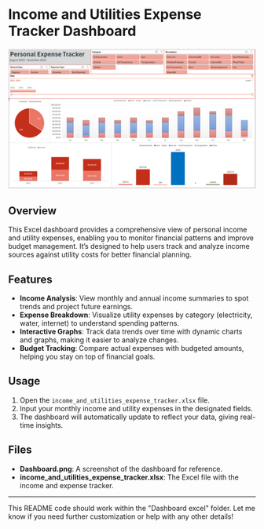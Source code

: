 
# Income and Utilities Expense Tracker Dashboard

![Income and Utilities Expense Tracker](Dashboard.png)

## Overview

This Excel dashboard provides a comprehensive view of personal income and utility expenses, enabling you to monitor financial patterns and improve budget management. It’s designed to help users track and analyze income sources against utility costs for better financial planning.

## Features

- **Income Analysis**: View monthly and annual income summaries to spot trends and project future earnings.
- **Expense Breakdown**: Visualize utility expenses by category (electricity, water, internet) to understand spending patterns.
- **Interactive Graphs**: Track data trends over time with dynamic charts and graphs, making it easier to analyze changes.
- **Budget Tracking**: Compare actual expenses with budgeted amounts, helping you stay on top of financial goals.

## Usage

1. Open the `income_and_utilities_expense_tracker.xlsx` file.
2. Input your monthly income and utility expenses in the designated fields.
3. The dashboard will automatically update to reflect your data, giving real-time insights.

## Files

- **Dashboard.png**: A screenshot of the dashboard for reference.
- **income_and_utilities_expense_tracker.xlsx**: The Excel file with the income and expense tracker.

---

This README code should work within the "Dashboard excel" folder. Let me know if you need further customization or help with any other details!
